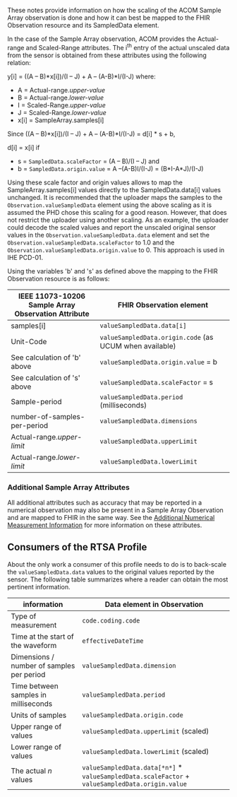 
These notes provide information on how the scaling of the ACOM Sample Array observation is done and how it can best be mapped to the FHIR Observation resource and its SampledData element.

In the case of the Sample Array observation, ACOM provides the Actual-range and Scaled-Range attributes. The i<sup>th</sup> entry of the actual unscaled data from the sensor is obtained from these attributes using the following relation:

y[i] = ((A – B)\*x[i])/(I – J) + A – (A-B)\*I/(I-J)
where:
 - A = Actual-range.*upper-value*
 - B = Actual-range.*lower-value*
 - I = Scaled-Range.*upper-value*
 - J = Scaled-Range.*lower-value*
 - x[i] = SampleArray.samples[i]

Since ((A – B)\*x[i])/(I – J) + A – (A-B)\*I/(I-J) = d[i] * s + b,

d[i] = x[i] if
 - s = `SampledData.scaleFactor` = (A – B)/(I – J)
and
 - b = `SampledData.origin.value` = A –(A-B)I/(I-J) = (B\*I-A\*J)/(I-J)

Using these scale factor and origin values allows to map the SampleArray.samples[i] values directly to the SampledData.data[i] values unchanged. It is recommended that the uploader maps the samples to the `Observation.valueSampledData` element using the above scaling as it is assumed the PHD chose this scaling for a good reason. However, that does not restrict the uploader using another scaling. As an example, the uploader could decode the scaled values and report the unscaled original sensor values in the `Observation.valueSampledData.data` element and set the `Observation.valueSampledData.scaleFactor` to 1.0 and the `Observation.valueSampledData.origin.value` to 0. This approach is used in IHE PCD-01.

Using the variables 'b' and 's' as defined above the mapping to the FHIR Observation resource is as follows:

|IEEE 11073-10206 Sample Array Observation Attribute|FHIR Observation element|
|--|--|
|samples[i]     |`valueSampledData.data[i]`|
|Unit-Code      |`valueSampledData.origin.code` (as UCUM when available)|
|See calculation of 'b' above|`valueSampledData.origin.value` = b|
|See calculation of 's' above|`valueSampledData.scaleFactor` = s|
|Sample-period|`valueSampledData.period` (milliseconds)|
|number-of-samples-per-period|`valueSampledData.dimensions`|
|Actual-range.*upper-limit*|`valueSampledData.upperLimit`|
|Actual-range.*lower-limit*|`valueSampledData.lowerLimit`|


### Additional Sample Array Attributes
All additional attributes such as accuracy that may be reported in a numerical observation may also be present in a Sample Array Observation and are mapped to FHIR in the same way. See the [Additional Numerical Measurement Information](StructureDefinition-PhdNumericObservation.html#additional-numerical-measurement-information) for more information on these attributes.

## Consumers of the RTSA Profile
About the only work a consumer of this profile needs to do is to back-scale the `valueSampledData.data` values to the original values reported by the sensor. The following table summarizes where a reader can obtain the most pertinent information.

|information|Data element in Observation|
|--|--|
|Type of measurement|`code.coding.code`|
|Time at the start of the waveform|`effectiveDateTime`|
|Dimensions / number of samples per period|`valueSampledData.dimension`|
|Time between samples in milliseconds|`valueSampledData.period`|
|Units of samples|`valueSampledData.origin.code`|
|Upper range of values|`valueSampledData.upperLimit` (scaled)|
|Lower range of values|`valueSampledData.lowerLimit` (scaled)|
|The actual *n* values|`valueSampledData.data[*n*]` * `valueSampledData.scaleFactor` + `valueSampledData.origin.value`|
